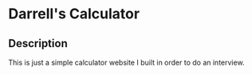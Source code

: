 Darrell's Calculator
================================

## Description

This is just a simple calculator website I built in order to do an interview.
